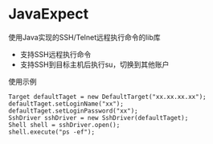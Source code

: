 # JavaExpect
使用Java实现的SSH/Telnet远程执行命令的lib库

* 支持SSH远程执行命令
* 支持SSH到目标主机后执行su，切换到其他账户

使用示例

```
Target defaultTaget = new DefaultTarget("xx.xx.xx.xx");
defaultTaget.setLoginName("xx");
defaultTaget.setLoginPassword("xx");
SshDriver sshDriver = new SshDriver(defaultTaget);
Shell shell = sshDriver.open();
shell.execute("ps -ef");
```


